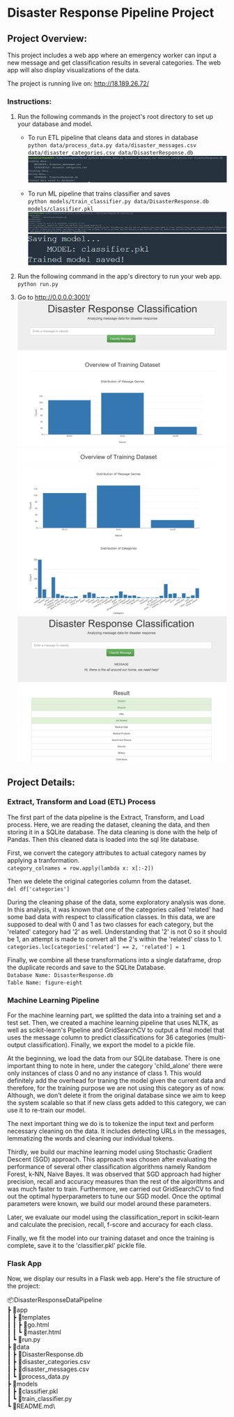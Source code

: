 # Disaster Response Pipeline Project

## Project Overview:
This project includes a web app where an emergency worker can input a new message and get classification results in several categories. The web app will also display visualizations of the data.

The project is running live on: http://18.189.26.72/

### Instructions:
1. Run the following commands in the project's root directory to set up your database and model.

    - To run ETL pipeline that cleans data and stores in database\
        `python data/process_data.py data/disaster_messages.csv data/disaster_categories.csv data/DisasterResponse.db`
\
    ![title](images/clean_data.JPG)

    - To run ML pipeline that trains classifier and saves\
        `python models/train_classifier.py data/DisasterResponse.db models/classifier.pkl`
\
    ![title](images/GridSearchCV.JPG)
\
    ![title](images/save_model.JPG)    

2. Run the following command in the app's directory to run your web app.
    `python run.py`

3. Go to http://0.0.0.0:3001/
\
    ![title](images/View1.JPG)
\
    ![title](images/View2.JPG)
\
    ![title](images/View3.JPG)


## Project Details:

### Extract, Transform and Load (ETL) Process
The first part of the data pipeline is the Extract, Transform, and Load process. Here, we are reading the dataset, cleaning the data, and then storing it in a SQLite database. The data cleaning is done with the help of Pandas. Then this cleaned data is loaded into the sql lite database.

First, we convert the category attributes to actual category names by applying a tranformation.\
`category_colnames = row.apply(lambda x: x[:-2])`

Then we delete the original categories column from the dataset.\
`del df['categories']`

During the cleaning phase of the data, some exploratory analysis was done. In this analysis, it was known that one of the categories called 'related' had some bad data with respect to classification classes. In this data, we are supposed to deal with 0 and 1 as two classes for each category, but the 'related' category had '2' as well. Understanding that '2' is not 0 so it should be 1, an attempt is made to convert all the 2's within the 'related' class to 1.\
`categories.loc[categories['related'] == 2, 'related'] = 1`

Finally, we combine all these transformations into a single dataframe, drop the duplicate records and save to the SQLite Database.\
`Database Name: DisasterResponse.db` \
`Table Name: figure-eight`


### Machine Learning Pipeline
For the machine learning part, we splitted the data into a training set and a test set. Then, we created a machine learning pipeline that uses NLTK, as well as scikit-learn's Pipeline and GridSearchCV to output a final model that uses the message column to predict classifications for 36 categories (multi-output classification). Finally, we export the model to a pickle file.

At the beginning, we load the data from our SQLite database. There is one important thing to note in here, under the category 'child_alone' there were only instances of class 0 and no any instance of class 1. This would definitely add the overhead for traning the model given the current data and therefore, for the training purpose we are not using this category as of now. Although, we don't delete it from the original database since we aim to keep the system scalable so that if new class gets added to this category, we can use it to re-train our model.

The next important thing we do is to tokenize the input text and perform necessary cleaning on the data. It includes detecting URLs in the messages, lemmatizing the words and cleaning our individual tokens.

Thirdly, we build our machine learning model using Stochastic Gradient Descent (SGD) approach. This approach was chosen after evaluating the performance of several other classification algorithms namely Random Forest, k-NN, Naive Bayes. It was observed that SGD approach had higher precision, recall and accuracy measures than the rest of the algorithms and was much faster to train. Furthermore, we carried out GridSearchCV to find out the optimal hyperparameters to tune our SGD model. Once the optimal parameters were known, we build our model around these parameters.

Later, we evaluate our model using the classification_report in scikit-learn and calculate the precision, recall, f-score and accuracy for each class.

Finally, we fit the model into our training dataset and once the training is complete, save it to the 'classifier.pkl' pickle file.


### Flask App
Now, we display our results in a Flask web app. Here's the file structure of the project:

📦DisasterResponseDataPipeline\
 ┣ 📂app\
 ┃ ┣ 📂templates\
 ┃ ┃ ┣ 📜go.html\
 ┃ ┃ ┗ 📜master.html\
 ┃ ┗ 📜run.py\
 ┣ 📂data\
 ┃ ┣ 📜DisasterResponse.db\
 ┃ ┣ 📜disaster_categories.csv\
 ┃ ┣ 📜disaster_messages.csv\
 ┃ ┗ 📜process_data.py\
 ┣ 📂models\
 ┃ ┣ 📜classifier.pkl\
 ┃ ┗ 📜train_classifier.py\
 ┗ 📜README.md\
